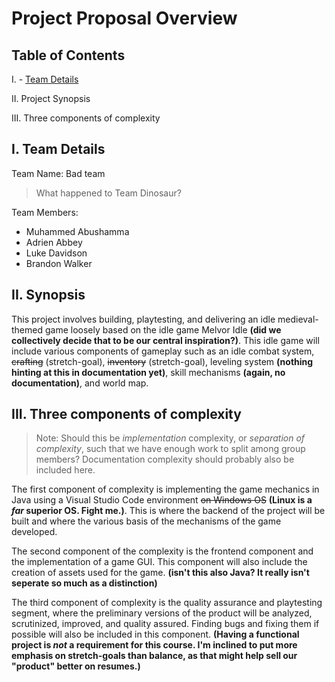 # Project Proposal Overview

## Table of Contents

I. - [Team Details](#Team-Details)

II. Project Synopsis 

III. Three components of complexity

## I. Team Details
Team Name: Bad team
> What happened to Team Dinosaur?

Team Members:
* Muhammed Abushamma
* Adrien Abbey
* Luke Davidson
* Brandon Walker


## II. Synopsis
This project involves building, playtesting, and delivering an idle medieval-themed game loosely based on the idle game Melvor Idle **(did we collectively decide that to be our central inspiration?)**. This idle game will include various components of gameplay such as an idle combat system, ~~crafting~~ (stretch-goal), ~~inventory~~ (stretch-goal), leveling system **(nothing hinting at this in documentation yet)**, skill mechanisms **(again, no documentation)**, and world map.

## III. Three components of complexity
> Note: Should this be *implementation* complexity, or *separation of complexity*, such that we have enough work to split among group members?  Documentation complexity should probably also be included here.

The first component of complexity is implementing the game mechanics in Java using a Visual Studio Code environment ~~on Windows OS~~ **(Linux is a *far* superior OS. Fight me.)**. This is where the backend of the project will be built and where the various basis of the mechanisms of the game developed. 

The second component of the complexity is the frontend component and the implementation of a game GUI. This component will also include the creation of assets used for the game.  **(isn't this also Java?  It really isn't seperate so much as a distinction)**

The third component of complexity is the quality assurance and playtesting segment, where the preliminary versions of the product will be analyzed, scrutinized, improved, and quality assured. Finding bugs and fixing them if possible will also be included in this component.  **(Having a functional project is *not* a requirement for this course.  I'm inclined to put more emphasis on stretch-goals than balance, as that might help sell our "product" better on resumes.)**
